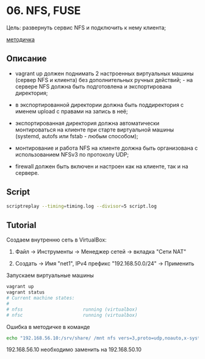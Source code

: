 # 06. NFS, FUSE

Цель: развернуть сервис NFS и подключить к нему клиента;

[методичка](https://docs.google.com/document/d/1Xz7dCWSzaM8Q0VzBt78K3emh7zlNX3C-Q27B6UuVexI/edit)

## Описание

 * vagrant up должен поднимать 2 настроенных виртуальных машины (сервер NFS и клиента) без дополнительных ручных действий; - на сервере NFS должна быть подготовлена и экспортирована директория;

* в экспортированной директории должна быть поддиректория с именем upload с правами на запись в неё;

* экспортированная директория должна автоматически монтироваться на клиенте при старте виртуальной машины (systemd, autofs или fstab - любым способом);

* монтирование и работа NFS на клиенте должна быть организована с использованием NFSv3 по протоколу UDP;

* firewall должен быть включен и настроен как на клиенте, так и на сервере.


## Script

```bash
scriptreplay --timing=timing.log --divisor=5 script.log
```

## Tutorial

Создаем внутренню сеть в VirtualBox:

1) Файл -> Инструменты -> Meнеджер сетей -> вкладка "Сети NAT"

2) Создать -> Имя "net1", IPv4 префикс "192.168.50.0/24" -> Применить


Запускаем виртуальные машины

```bash
vagrant up
vagrant status
# Current machine states:
#
# nfss                      running (virtualbox)
# nfsc                      running (virtualbox)
```

Ошибка в методичке в команде
```bash
echo "192.168.56.10:/srv/share/ /mnt nfs vers=3,proto=udp,noauto,x-systemd.automount 0 0" >> /etc/fstab
```
192.168.56.10 необходимо заменить на 192.168.50.10
